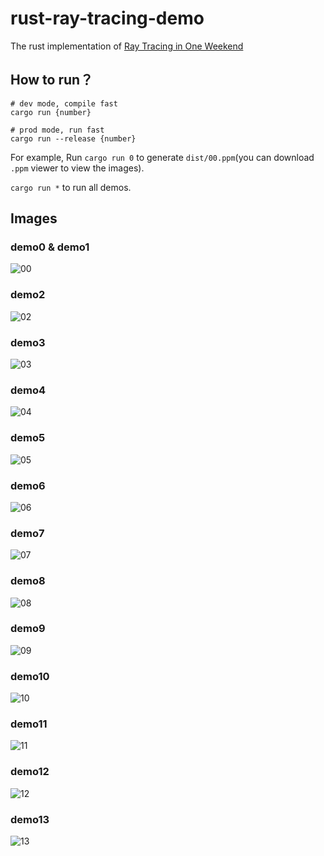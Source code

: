 # rust-ray-tracing-demo

The rust implementation of [Ray Tracing in One Weekend](https://raytracing.github.io/books/RayTracingInOneWeekend.html)

## How to run？

```shell
# dev mode, compile fast
cargo run {number}

# prod mode, run fast
cargo run --release {number}
```

For example, Run `cargo run 0` to generate `dist/00.ppm`(you can download `.ppm` viewer to view the images).

`cargo run *` to run all demos.

## Images

### demo0 & demo1

![00](images/00.jpg)

### demo2

![02](images/02.jpg)

### demo3

![03](images/03.jpg)

### demo4

![04](images/04.jpg)

### demo5

![05](images/05.jpg)

### demo6

![06](images/06.jpg)

### demo7

![07](images/07.jpg)

### demo8

![08](images/08.jpg)

### demo9

![09](images/09.jpg)

### demo10

![10](images/10.jpg)

### demo11

![11](images/11.jpg)

### demo12

![12](images/12.jpg)

### demo13

![13](images/13.jpg)

